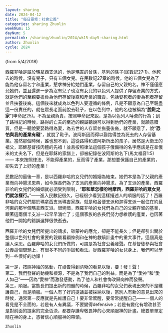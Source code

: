 ```yaml
---
layout: sharing
date: 2024-04-12
title: "每日靈修：社會公義"
categories: sharing Zhuolin
weekNum: 15
dayNum: 5
permalink: /sharing/zhuolin/2024/wk15-day5-sharing.html
author: Zhuolin
cycle: 2024
---
```

(from 5/4/2018)

西羅非哈是屬於瑪拿西支派的，他是瑪吉的曾孫，基列的孫子(民數記27:1)。他死去的時候，沒有兒子，只有五個女兒。在民數記27章的時候，他的五個女兒為了能為他存留名字和產業，懇求神分給她們產業，存留自己的父親的名。神不僅僅應允她們，並且還進一步為沒有兒子也沒有女兒的以色列人提供了存留產業的方式，就是他們的至親要擔負為他們存留後裔和產業的職責，包括娶死者的妻為死者存留並且扶養後裔。這個後來就成為以色列人要遵循的條例，凡是不願意為自己至親盡這一份責任的，就在眾長老面前脫去鞋子，在以色列中，他的名也被稱為“**脫鞋之家**”(申命記25)。不為至親負責，按照申命記來說，是為以色列人唾棄的行為；到了路得記的時候，路得的亡夫的至近的親屬聽說可以得到他們的產業，就願意贖買，但是一聽說要娶路得為妻，為去世的人存留並撫養後裔，就不願意了，說“**恐怕與我的產業有礙**”，就脫了鞋子。波阿斯因而得以娶路得並為死去的人存留基業。當然那個時候，誰也想不到，這從路得和波阿斯所出的孩子，居然是大衛王的祖父，耶穌基督按肉體的先祖！並且按照律法這個孩子俄備得的名字應該是在拿俄米的丈夫名下，但是在耶穌的家譜上，卻被紀錄在波阿斯的名下(馬太福音1:5)—— 本來按照律法，不能得產業的，反而得了產業，那想要保護自己的產業的，卻失去了上好的產業！  

民數記的最後一章，是以西羅非哈的女兒們的婚姻為結束。她們本是為了父親的產業而向神懇求恩典，如今族長們為了支派的產業向神懇求，為了支派的產業，西羅非哈的女兒們的婚姻就必須受到限制，“**耶和華怎樣吩咐摩西，西羅非哈的眾女兒們就怎樣行。**”——進入民數記很久，已經很少看到這樣描述人的順服的話了！西羅非哈的女兒們屬於瑪拿西支派瑪吉家族，就是和呂便支派和迦得支派一起住在約旦河東的那半個瑪拿西支派。很惋惜，西羅非哈的女兒們為自己的父親存留的基業，跟著這兩個半支派一起早早消亡了；這個家族的族長們努力想維護的產業，也因著他們一開始的錯誤選擇很快逝去。  

西羅非哈的女兒們所提出的請求，雖蒙神的應允，卻是不能長久；但是卻引出關於整個以色列社會的重要的親屬看顧條例和在神的救贖計畫中的重大事件。這個真是讓人深思。西羅非哈的女兒們所做的，可謂是為社會公義發聲。在基督徒參與社會公義這個問題上，有很多不同的爭論和看法。從西羅非哈的女兒身上，我們可以學到一些很好的功課！  

第一是，按照神給的感動，在禱告得到清晰的看見以後，要！發！聲！  
第二，我們發聲的動機和根源，不是為了我們自己的利益。而是為了“愛神”和“愛人如己”——因為“愛神”而激發感動，為了他人和社會悔改歸向神而發聲。  
第三，順服。當族長們提出新的問題的時候，西羅非哈的女兒們表現出來的不是維護自己，而是順服。一個人有了好的提議並被採納以後，當別人有新的意見出來的時候，通常第一反應就是先維護自己！要非常驚醒，要常常提醒自己——一個人的看見是不全面的，若是有人有異議，不要變得defensive；若是有變化有增改甚至是對前面的提案的完全否決，都要存謙卑敬畏神的心來順服神的計畫。總要單單定睛在神的身上，憑著信心順服神的帶領。  

`Zhuolin`  

